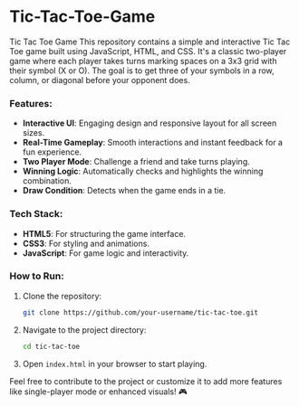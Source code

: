 # Tic-Tac-Toe-Game
Tic Tac Toe Game This repository contains a simple and interactive Tic Tac Toe game built using JavaScript, HTML, and CSS. It's a classic two-player game where each player takes turns marking spaces on a 3x3 grid with their symbol (X or O). The goal is to get three of your symbols in a row, column, or diagonal before your opponent does.

### Features:
- **Interactive UI**: Engaging design and responsive layout for all screen sizes.
- **Real-Time Gameplay**: Smooth interactions and instant feedback for a fun experience.
- **Two Player Mode**: Challenge a friend and take turns playing.
- **Winning Logic**: Automatically checks and highlights the winning combination.
- **Draw Condition**: Detects when the game ends in a tie.

### Tech Stack:
- **HTML5**: For structuring the game interface.
- **CSS3**: For styling and animations.
- **JavaScript**: For game logic and interactivity.

### How to Run:
1. Clone the repository:  
   ```bash
   git clone https://github.com/your-username/tic-tac-toe.git
   ```
2. Navigate to the project directory:
   ```bash
   cd tic-tac-toe
   ```
3. Open `index.html` in your browser to start playing.

Feel free to contribute to the project or customize it to add more features like single-player mode or enhanced visuals! 🎮
